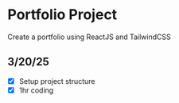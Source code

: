 # Portfolio Project
Create a portfolio using ReactJS and TailwindCSS

## 3/20/25
- [x] Setup project structure
- [x] 1hr coding
